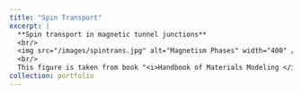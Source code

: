 ```yaml
---
title: "Spin Transport"
excerpt: |
  **Spin transport in magnetic tunnel junctions**  
  <br/>
  <img src="/images/spintrans.jpg" alt="Magnetism Phases" width="400" />  
  <br/>
  This figure is taken from book "<i>Handbook of Materials Modeling </i>" by Springer.
collection: portfolio
---
```


